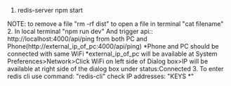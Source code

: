 1. redis-server
   npm start
  

NOTE: to remove a file "rm -rf dist"
      to open a file in terminal "cat filename"
2. In local terminal "npm run dev"
    And trigger api:: http://localhost:4000/api/ping
    from both PC and Phone(http://external_ip_of_pc:4000/api/ping)
    *Phone and PC should be connected with same WiFi
    *external_ip_of_pc will be available at System Preferences>Network>Click WiFi on left side of Dialog box>IP will be available at right side of the dialog box under status:Connected
3. To enter redis cli 
   use command: "redis-cli"
   check IP addresses:  "KEYS *"

